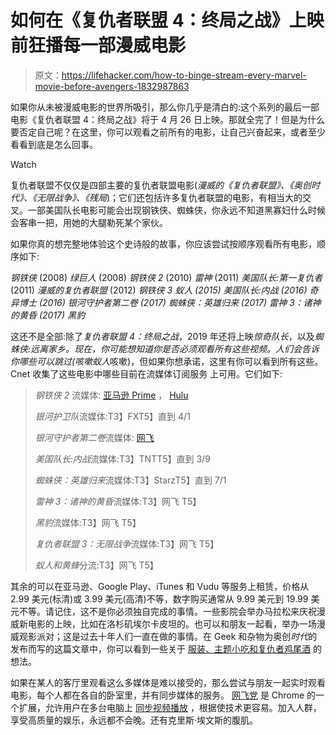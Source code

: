 # 如何在《复仇者联盟 4：终局之战》上映前狂播每一部漫威电影

> 原文：<https://lifehacker.com/how-to-binge-stream-every-marvel-movie-before-avengers-1832987863>

如果你从未被漫威电影的世界所吸引，那么你几乎是清白的:这个系列的最后一部电影《复仇者联盟 4：终局之战》将于 4 月 26 日上映。那就全完了！但是为什么要否定自己呢？在这里，你可以观看之前所有的电影，让自己兴奋起来，或者至少看看到底是怎么回事。

Watch

复仇者联盟不仅仅是四部主要的复仇者联盟电影(*漫威的《复仇者联盟》、《奥创时代》、《无限战争》、《残局*)；它们还包括许多复仇者联盟的电影，有相当大的交叉。一部美国队长电影可能会出现钢铁侠、蜘蛛侠，你永远不知道黑寡妇什么时候会客串一把，用她的大腿勒死某个家伙。

如果你真的想完整地体验这个史诗般的故事，你应该尝试按顺序观看所有电影，顺序如下:

*钢铁侠* (2008)
*绿巨人* (2008)
*钢铁侠 2* (2010)
*雷神* (2011)
*美国队长:第一复仇者* (2011)
*漫威的复仇者联盟* (2012)
*钢铁侠 3 **蚁人* (2015)
*美国队长:内战* (2016)
*奇异博士* (2016)
*银河守护者第二卷* (2017)
*蜘蛛侠：英雄归来* (2017)
*雷神 3：诸神的黄昏* (2017)
*黑豹***

这还不是全部:除了*复仇者联盟 4：终局之战*，2019 年还将上映*惊奇队长*，以及*蜘蛛侠:远离家乡。*现在，你可能想知道你是否必须观看所有这些视频。人们会告诉你哪些可以跳过(咳嗽*蚁人*咳嗽)，但如果你想承诺，这里有你可以看到所有这些。Cnet 收集了这些电影中哪些目前在流媒体订阅服务 上可用。它们如下:

> *钢铁侠 2* 流媒体: [亚马逊 Prime](https://www.amazon.com/Iron-Man-Robert-Downey-Jr/dp/B0043JDUNS?asc_campaign=InlineText&asc_refurl=https://lifehacker.com/how-to-binge-stream-every-marvel-movie-before-avengers-1832987863&asc_source=&tag=kinjalifehackerlink-20) ， [Hulu](https://www.hulu.com/movie/iron-man-2-85c5529d-c053-4fa4-9957-4906eb5aedc6)
> 
> *银河护卫队*流媒体:T3】FXT5】直到 4/1
> 
> *银河守护者第二卷*流媒体: [网飞](https://www.netflix.com/title/80156386)
> 
> *美国队长:内战*流媒体:T3】TNTT5】直到 3/9
> 
> *蜘蛛侠：英雄归来*流媒体:T3】StarzT5】直到 7/1
> 
> *雷神 3：诸神的黄昏*流媒体:T3】网飞 T5】
> 
> *黑豹*流媒体:T3】网飞 T5】
> 
> *复仇者联盟 3：无限战争*流媒体:T3】网飞 T5】
> 
> *蚁人和黄蜂*分流:T3】网飞 T5】

其余的可以在亚马逊、Google Play、iTunes 和 Vudu 等服务上租赁，价格从 2.99 美元(标清)或 3.99 美元(高清)不等，数字购买通常从 9.99 美元到 19.99 美元不等。请记住，这不是你必须独自完成的事情。一些影院会举办马拉松来庆祝漫威新电影的上映，比如在洛杉矶埃尔卡皮坦的。也可以和朋友一起看，举办一场漫威观影派对；这是过去十年人们一直在做的事情。在 Geek 和杂物为奥创*时代*的发布而写的这篇文章中，你可以看到一些关于 [服装、主题小吃和复仇者鸡尾酒](https://geekandsundry.com/how-to-throw-an-amazing-marvel-watch-party/) 的想法。

如果在某人的客厅里观看这么多媒体是难以接受的，那么尝试与朋友一起实时观看电影，每个人都在各自的卧室里，并有同步媒体的服务。 [网飞党](https://chrome.google.com/webstore/detail/netflix-party/oocalimimngaihdkbihfgmpkcpnmlaoa) 是 Chrome 的一个扩展，允许用户在多台电脑上 [同步视频播放](https://www.maketecheasier.com/watch-videos-online-with-friends-realtime/) ，根据使技术更容易。加入人群，享受高质量的娱乐，永远都不会晚。还有克里斯·埃文斯的腹肌。